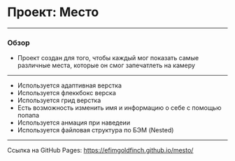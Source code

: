 # Проект: Место
***
### Обзор
* Проект создан для того, чтобы каждый мог показать самые различные места, которые он смог запечатлеть на камеру
***
* Используется адаптивная верстка
* Используется флеккбокс верска
* Используется грид верстка
* Есть возможность изменить имя и информацию о себе с помощью попапа
* Используется анмация при наведеии
* Используется файловая структура по БЭМ (Nested)
***
Ссылка на GitHub Pages: https://efimgoldfinch.github.io/mesto/
